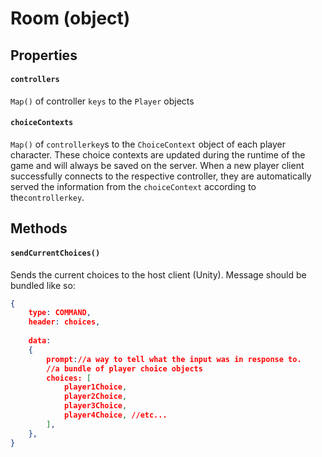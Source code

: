 ﻿# Room (object)
## Properties
#### `controllers`
`Map()` of controller `keys` to the `Player` objects
#### `choiceContexts`
`Map()` of `controllerkey`s to the `ChoiceContext` object of each player character. These choice contexts are updated during the runtime of the game and will always be saved on the server. When a new player client successfully connects to the respective controller, they are automatically served the information from the `choiceContext` according to the`controllerkey`.

## Methods
#### `sendCurrentChoices()`
Sends the current choices to the host client (Unity).
Message should be bundled like so:
``` json
{
	type: COMMAND,
	header: choices,
	
	data:
	{
		prompt://a way to tell what the input was in response to.
		//a bundle of player choice objects
		choices: [
			player1Choice,
			player2Choice,
			player3Choice,
			player4Choice, //etc...
		],
	},
}
